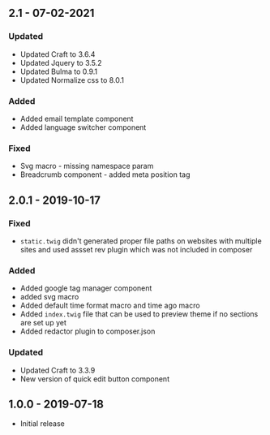 ## 2.1 - 07-02-2021

### Updated

* Updated Craft to 3.6.4
* Updated Jquery to 3.5.2
* Updated Bulma to 0.9.1
* Updated Normalize css to 8.0.1

### Added

* Added email template component
* Added language switcher component

### Fixed

* Svg macro - missing namespace param
* Breadcrumb component - added meta position tag

## 2.0.1 - 2019-10-17

### Fixed
* `static.twig` didn't generated proper file paths on websites with multiple sites and used assset rev plugin which was not included in composer

### Added
* Added google tag manager component
* added svg macro
* Added default time format macro and time ago macro
* Added `index.twig` file that can be used to preview theme if no sections are set up yet
* Added redactor plugin to composer.json

### Updated
* Updated Craft to 3.3.9
* New version of quick edit button component


[#123]: https://github.com/pixelandtonic/foo/issues/123

## 1.0.0 - 2019-07-18
- Initial release